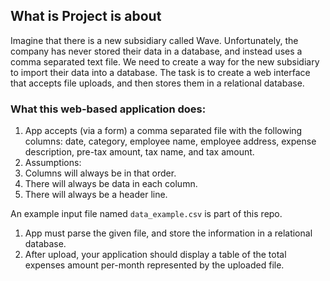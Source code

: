 
## What is Project is about
Imagine that there is a new subsidiary called Wave. Unfortunately, the company has never stored their data in a database, and instead uses a comma separated text file. We need to create a way for the new subsidiary to import their data into a database. The task is to create a web interface that accepts file uploads, and then stores them in a relational database.

### What this web-based application does:

1. App accepts (via a form) a comma separated file with the following columns: date, category, employee name, employee address, expense description, pre-tax amount, tax name, and tax amount.
1. Assumptions:
 1. Columns will always be in that order.
 2. There will always be data in each column.
 3. There will always be a header line.

 An example input file named `data_example.csv` is part of this repo.

1. App must parse the given file, and store the information in a relational database.
1. After upload, your application should display a table of the total expenses amount per-month represented by the uploaded file.

